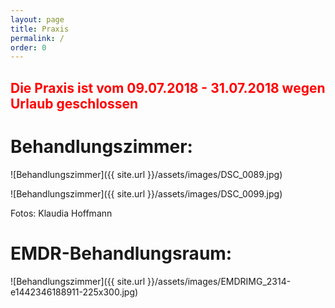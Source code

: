 ```yaml
---
layout: page
title: Praxis
permalink: /
order: 0
---
```


## <span style="color:red">Die Praxis ist vom 09.07.2018 - 31.07.2018 wegen Urlaub geschlossen</span>

# Behandlungszimmer:

![Behandlungszimmer]({{ site.url }}/assets/images/DSC_0089.jpg)

![Behandlungszimmer]({{ site.url }}/assets/images/DSC_0099.jpg)

Fotos: Klaudia Hoffmann

# EMDR-Behandlungsraum:

![Behandlungszimmer]({{ site.url }}/assets/images/EMDRIMG_2314-e1442346188911-225x300.jpg)
